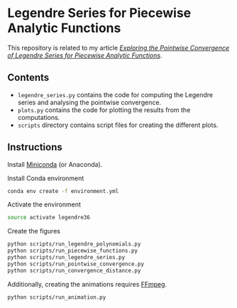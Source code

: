 # Legendre Series for Piecewise Analytic Functions
This repository is related to my article [*Exploring the Pointwise Convergence of Legendre Series for Piecewise Analytic Functions*](https://jaantollander.com/post/exploring-the-pointwise-convergence-of-legendre-series-for-piecewise-analytic-functions/).

## Contents
- `legendre_series.py` contains the code for computing the Legendre series and analysing the pointwise convergence.
- `plots.py` contains the code for plotting the results from the computations.
- `scripts` directory contains script files for creating the different plots.


## Instructions
Install [Miniconda](https://docs.conda.io/en/latest/miniconda.html) (or Anaconda).

Install Conda environment
```bash
conda env create -f environment.yml 
```

Activate the environment
```bash
source activate legendre36
```

Create the figures
```bash
python scripts/run_legendre_polynomials.py
python scripts/run_piecewise_functions.py
python scripts/run_legendre_series.py
python scripts/run_pointwise_convergence.py
python scripts/run_convergence_distance.py
```

Additionally, creating the animations requires [FFmpeg](https://www.ffmpeg.org/).
```bash
python scripts/run_animation.py
```
